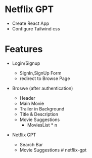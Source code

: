 # Netflix GPT

 - Create React App
 - Configure Tailwind css


# Features
 - Login/Signup
    - SignIn,SignUp Form
    - redirect to Browse Page

 - Broswe (after authentication)
    - Header
    - Main Movie
    - Trailer in Background
    - Title & Description
    - Movie Suggestions
        - MoviesList * n

    
 - Netflix GPT
    - Search Bar
    - Movie Suggestions
#   n e t f l i x - g p t  
 
